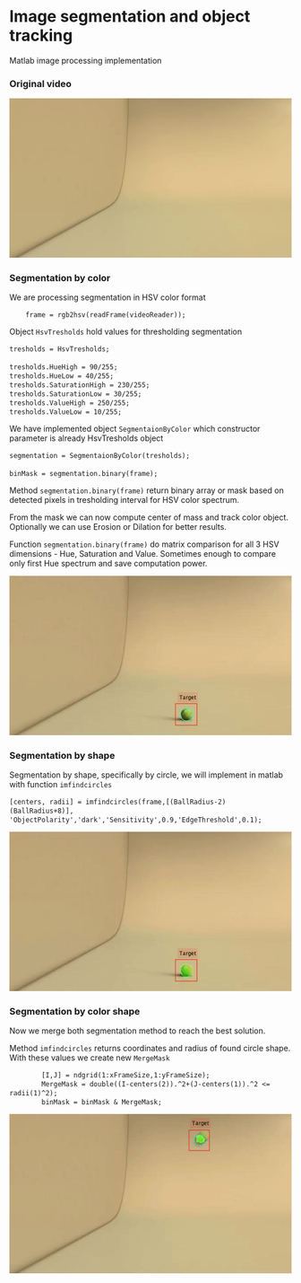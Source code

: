 
# Image segmentation and object tracking
Matlab image processing implementation

### Original video
![](https://github.com/Zahorack/computer-vision/blob/master/image-processing/segmentation/animations/tennis_ball_motion.gif)

### Segmentation by color

We are processing segmentation in HSV color format

```
    frame = rgb2hsv(readFrame(videoReader));
```

Object ``HsvTresholds`` hold  values for thresholding segmentation
```
tresholds = HsvTresholds;

tresholds.HueHigh = 90/255;
tresholds.HueLow = 40/255;
tresholds.SaturationHigh = 230/255;
tresholds.SaturationLow = 30/255;
tresholds.ValueHigh = 250/255;
tresholds.ValueLow = 10/255;
```

We have implemented object ``SegmentaionByColor`` which constructor parameter is already HsvTresholds object

```
segmentation = SegmentaionByColor(tresholds);

binMask = segmentation.binary(frame);
```

Method ``segmentation.binary(frame)`` return binary array or mask based on detected pixels in tresholding interval for HSV color spectrum.

From the mask we can now compute center of mass and track color object. Optionally we can use Erosion or Dilation for better results.

Function ``segmentation.binary(frame)`` do matrix comparison for all 3 HSV dimensions - Hue, Saturation and Value. Sometimes enough to compare only 
first Hue spectrum and save computation power.

![](https://github.com/Zahorack/computer-vision/blob/master/image-processing/segmentation/animations/tennis_ball_tracked_by_color.gif)


### Segmentation by shape

Segmentation by shape, specifically by circle, we will implement in matlab with function ``imfindcircles``

```
[centers, radii] = imfindcircles(frame,[(BallRadius-2) (BallRadius+8)], 'ObjectPolarity','dark','Sensitivity',0.9,'EdgeThreshold',0.1);
```

![](https://github.com/Zahorack/computer-vision/blob/master/image-processing/segmentation/animations/tennis_ball_tracked_by_shape.gif)


### Segmentation by color shape

Now we merge both segmentation method to reach the best solution.

Method ``imfindcircles`` returns coordinates and radius of found circle shape. With these values we create new ``MergeMask``

```
        [I,J] = ndgrid(1:xFrameSize,1:yFrameSize);
        MergeMask = double((I-centers(2)).^2+(J-centers(1)).^2 <= radii(1)^2);
        binMask = binMask & MergeMask;
```


![](https://github.com/Zahorack/computer-vision/blob/master/image-processing/segmentation/animations/tennis_ball_tracked_by_color_and_shape.gif)
